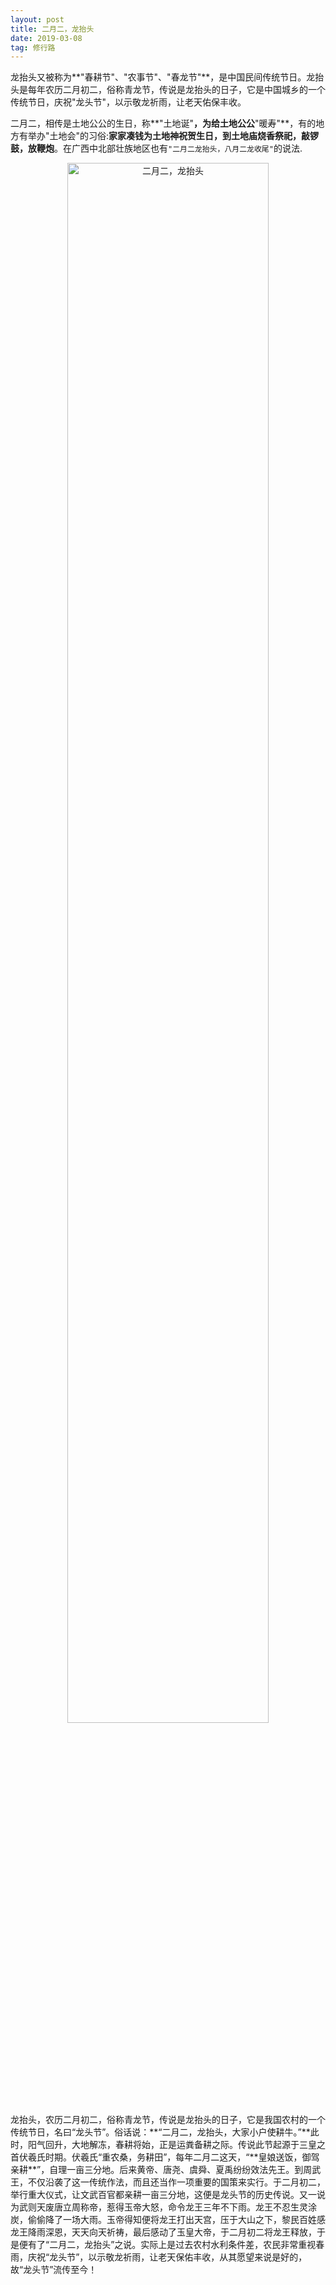 ```yaml
---
layout: post
title: 二月二，龙抬头
date: 2019-03-08  
tag: 修行路
---
```


龙抬头又被称为**"春耕节"、"农事节"、"春龙节"**，是中国民间传统节日。龙抬头是每年农历二月初二，俗称青龙节，传说是龙抬头的日子，它是中国城乡的一个传统节日，庆祝"龙头节"，以示敬龙祈雨，让老天佑保丰收。

二月二，相传是土地公公的生日，称**"土地诞"**，为给土地公公**"暖寿"**，有的地方有举办"土地会"的习俗:**家家凑钱为土地神祝贺生日，到土地庙烧香祭祀，敲锣鼓，放鞭炮**。在广西中北部壮族地区也有`"二月二龙抬头，八月二龙收尾"`的说法.

<div align="center">
   <img alt="二月二，龙抬头" src="../../../assets/images/acitvity/1552670165072.jpg" width="80%"/><br>   
</div>
龙抬头，农历二月初二，俗称青龙节，传说是龙抬头的日子，它是我国农村的一个传统节日，名曰“龙头节”。俗话说：**“二月二，龙抬头，大家小户使耕牛。”**此时，阳气回升，大地解冻，春耕将始，正是运粪备耕之际。传说此节起源于三皇之首伏羲氏时期。伏羲氏“重农桑，务耕田”，每年二月二这天，“**皇娘送饭，御驾亲耕**”，自理一亩三分地。后来黄帝、唐尧、虞舜、夏禹纷纷效法先王。到周武王，不仅沿袭了这一传统作法，而且还当作一项重要的国策来实行。于二月初二，举行重大仪式，让文武百官都亲耕一亩三分地，这便是龙头节的历史传说。又一说为武则天废唐立周称帝，惹得玉帝大怒，命令龙王三年不下雨。龙王不忍生灵涂炭，偷偷降了一场大雨。玉帝得知便将龙王打出天宫，压于大山之下，黎民百姓感龙王降雨深恩，天天向天祈祷，最后感动了玉皇大帝，于二月初二将龙王释放，于是便有了“二月二，龙抬头”之说。实际上是过去农村水利条件差，农民非常重视春雨，庆祝“龙头节”，以示敬龙祈雨，让老天保佑丰收，从其愿望来说是好的，故“龙头节”流传至今！


<!--PC打分版-->
<div id="SOHUCS" sid="二月二，龙抬头"></div>
<script charset="utf-8" type="text/javascript" src="https://changyan.sohu.com/upload/changyan.js" ></script>
<script type="text/javascript">
window._config = { showScore: true };
window.changyan.api.config({
appid: 'cyu89hE1i',
conf: 'prod_69d4c2c1f5ff55fb239860906a976bbe'
});
</script>